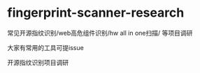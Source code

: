 # fingerprint-scanner-research

常见开源指纹识别/web高危组件识别/hw all in one扫描/ 等项目调研

大家有常用的工具可提issue

开源指纹识别项目调研
